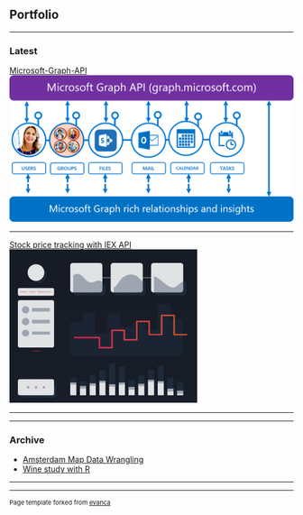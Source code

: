 ## Portfolio

---

### Latest 

[Microsoft-Graph-API](/https://github.com/xmindata/Microsoft-Graph-API)
<img src="images/mcst_graph.png?raw=true"/>

---
[Stock price tracking with IEX API](https://github.com/xmindata/stock_tracking)
<img src="images/iex.png?raw=true"/>

---

---

### Archive

- [Amsterdam Map Data Wrangling](https://github.com/xmindata/Amsterdam-Map-Data-Wrangling)
- [Wine study with R](https://github.com/xmindata/Wine_study_R)

---


---
<p style="font-size:11px">Page template forked from <a href="https://github.com/evanca/quick-portfolio">evanca</a></p>
<!-- Remove above link if you don't want to attibute -->
